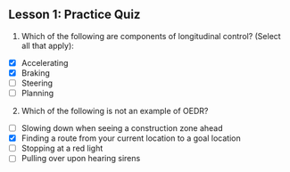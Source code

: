 ## Lesson 1: Practice Quiz
1. Which of the following are components of longitudinal control? (Select all that apply):
- [x] Accelerating
- [x] Braking
- [ ] Steering
- [ ] Planning

2. Which of the following is not an example of OEDR?

- [ ] Slowing down when seeing a construction zone ahead
- [x] Finding a route from your current location to a goal location
- [ ] Stopping at a red light
- [ ] Pulling over upon hearing sirens
